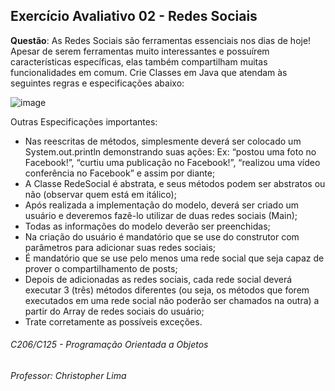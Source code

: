 ## Exercício Avaliativo 02 - Redes Sociais

**Questão**: As Redes Sociais são ferramentas essenciais nos dias de hoje! Apesar de serem ferramentas muito interessantes e possuírem características específicas, elas também compartilham muitas funcionalidades em comum. Crie Classes em Java que atendam às seguintes regras e especificações abaixo:

![image](https://github.com/BrunaDev/C125_Inatel/assets/72671246/b30a4d5c-5c47-4eb9-9f4f-5131c2b30504)

<p>
  
Outras Especificações importantes:
- Nas reescritas de métodos, simplesmente deverá ser colocado um System.out.println
demonstrando suas ações: Ex: “postou uma foto no Facebook!”, “curtiu uma publicação no Facebook!”, “realizou uma vídeo conferência no Facebook” e assim
por diante;
- A Classe RedeSocial é abstrata, e seus métodos podem ser abstratos ou não (observar quem está em itálico);
- Após realizada a implementação do modelo, deverá ser criado um usuário e deveremos fazê-lo utilizar de duas redes sociais (Main);
- Todas as informações do modelo deverão ser preenchidas;
- Na criação do usuário é mandatório que se use do construtor com parâmetros para adicionar suas redes sociais;
- É mandatório que se use pelo menos uma rede social que seja capaz de prover o compartilhamento de posts;
- Depois de adicionadas as redes sociais, cada rede social deverá executar 3 (três) métodos diferentes (ou seja, os métodos que forem executados em uma rede
social não poderão ser chamados na outra) a partir do Array de redes sociais do usuário;
- Trate corretamente as possíveis exceções.
  
 <p>
    
###### C206/C125 - Programação Orientada a Objetos
###### Professor: Christopher Lima
